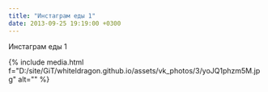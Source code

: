 ```yaml
---
title: "Инстаграм еды 1"
date: 2013-09-25 19:19:00 +0300
---
```


Инстаграм еды 1

{% include media.html f="D:/site/GiT/whiteldragon.github.io/assets/vk_photos/3/yoJQ1phzm5M.jpg" alt="" %}

